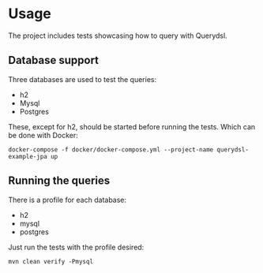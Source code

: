 # Usage

The project includes tests showcasing how to query with Querydsl.

## Database support

Three databases are used to test the queries:

- h2
- Mysql
- Postgres

These, except for h2, should be started before running the tests. Which can be done with Docker:

```
docker-compose -f docker/docker-compose.yml --project-name querydsl-example-jpa up
```

## Running the queries

There is a profile for each database:

- h2
- mysql
- postgres

Just run the tests with the profile desired:

```
mvn clean verify -Pmysql
```
